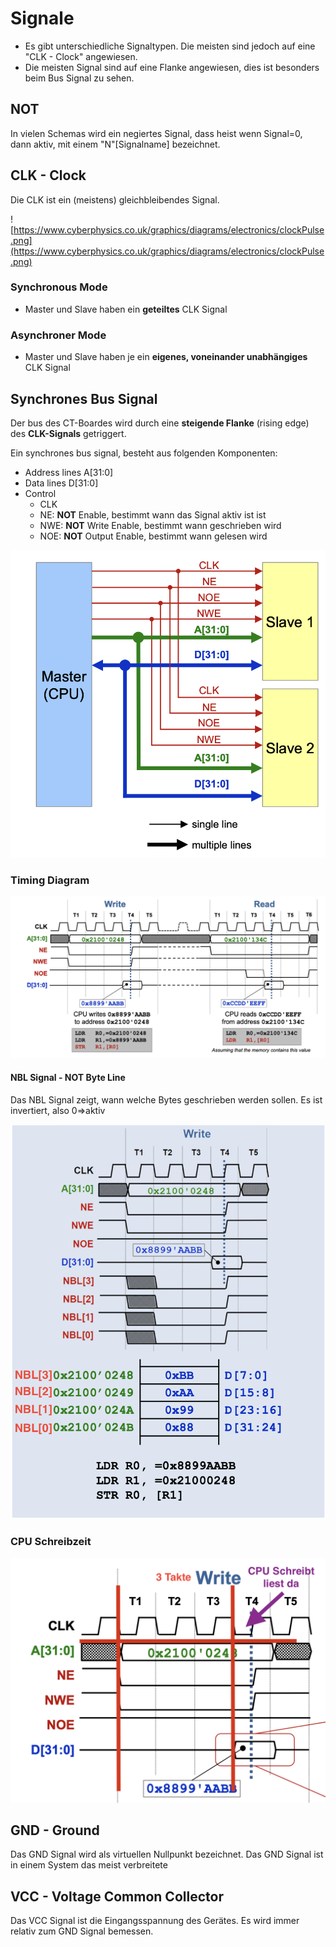 # Signale

- Es gibt unterschiedliche Signaltypen. Die meisten sind jedoch auf eine "CLK - Clock" angewiesen.
- Die meisten Signal sind auf eine Flanke angewiesen, dies ist besonders beim Bus Signal zu sehen.

## NOT

In vielen Schemas wird ein negiertes Signal, dass heist wenn Signal=0, dann aktiv, mit einem "N"\[Signalname\] bezeichnet.


## CLK - Clock

Die CLK ist ein (meistens) gleichbleibendes Signal.

![https://www.cyberphysics.co.uk/graphics/diagrams/electronics/clockPulse.png](https://www.cyberphysics.co.uk/graphics/diagrams/electronics/clockPulse.png)

### Synchronous Mode

- Master und Slave haben ein **geteiltes** CLK Signal


### Asynchroner Mode

- Master und Slave haben je ein **eigenes, voneinander unabhängiges** CLK Signal 


## Synchrones Bus Signal

Der bus des CT-Boardes wird durch eine **steigende Flanke** (rising edge)  des **CLK-Signals** getriggert.

Ein synchrones bus signal, besteht aus folgenden Komponenten:

- Address lines A\[31:0\]
- Data lines D\[31:0\]
- Control
	- CLK
	- NE: **NOT** Enable, bestimmt wann das Signal aktiv ist ist
	- NWE: **NOT** Write Enable, bestimmt wann geschrieben wird
	- NOE: **NOT** Output Enable, bestimmt wann gelesen wird


![alt text](media/image-1.png)

### Timing Diagram

![alt text](media/image-2.png)

#### NBL Signal - NOT Byte Line

Das NBL Signal zeigt, wann welche Bytes geschrieben werden sollen. Es ist invertiert, also 0=>aktiv


![alt text](<media/Bildschirmfoto 2024-03-02 um 11.42.18.png>)

### CPU Schreibzeit

![alt text](<media/Bildschirmfoto 2024-03-02 um 11.45.48.png>)

## GND - Ground

Das GND Signal wird als virtuellen Nullpunkt bezeichnet. Das GND Signal ist in einem System das meist verbreitete

## VCC - Voltage Common Collector

Das VCC Signal ist die Eingangsspannung des Gerätes. Es wird immer relativ zum GND Signal bemessen.